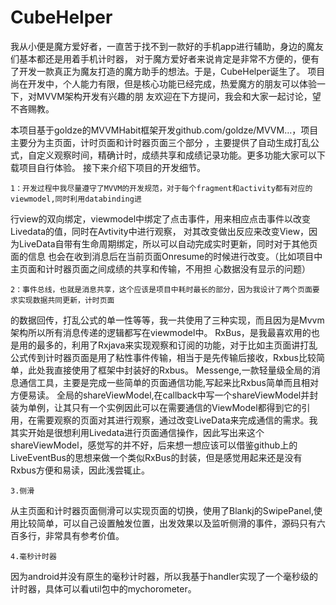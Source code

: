 # CubeHelper
我从小便是魔方爱好者，一直苦于找不到一款好的手机app进行辅助，身边的魔友们基本都还是用着手机计时器，
对于魔方爱好者来说肯定是非常不方便的，便有了开发一款真正为魔友打造的魔方助手的想法。于是，CubeHelper诞生了。
项目尚在开发中，个人能力有限，但是核心功能已经完成，热爱魔方的朋友可以体验一下，对MVVM架构开发有兴趣的朋
友欢迎在下方提问，我会和大家一起讨论，望不吝赐教。

本项目基于goldze的MVVMHabit框架开发github.com/goldze/MVVM…，项目主要分为主页面，计时页面和计时器页面三个部分
，主要提供了自动生成打乱公式，自定义观察时间，精确计时，成绩共享和成绩记录功能。更多功能大家可以下载项目自行体验。
接下来介绍下项目的开发细节。

    1：开发过程中我尽量遵守了MVVM的开发规范，对于每个fragment和activity都有对应的viewmodel,同时利用databinding进
行view的双向绑定，viewmodel中绑定了点击事件，用来相应点击事件以改变Livedata的值，同时在Avtivity中进行观察，
对其改变做出反应来改变View，因为LiveData自带有生命周期绑定，所以可以自动完成实时更新，同时对于其他页面的信息
也会在收到消息后在当前页面Onresume的时候进行改变。（比如项目中主页面和计时器页面之间成绩的共享和传输，不用担
心数据没有显示的问题）

    2：事件总线，也就是消息共享，这个应该是项目中耗时最长的部分，因为我设计了两个页面要求实现数据共同更新，计时页面
的数据回传，打乱公式的单一性等等，我一共使用了三种实现，而且因为是Mvvm架构所以所有消息传递的逻辑都写在viewmodel中。
RxBus，是我最喜欢用的也是用的最多的，利用了Rxjava来实现观察和订阅的功能，对于比如主页面讲打乱公式传到计时器页面是用了粘性事件传输，相当于是先传输后接收，Rxbus比较简单，此处我直接使用了框架中封装好的Rxbus。
Messenge,一款轻量级全局的消息通信工具，主要是完成一些简单的页面通信功能,写起来比Rxbus简单而且相对方便易读。
全局的shareViewModel,在callback中写一个shareViewModel并封装为单例，让其只有一个实例因此可以在需要通信的ViewModel都得到它的引用，在需要观察的页面对其进行观察，通过改变LiveData来完成通信的需求。我其实开始是很想利用Livedata进行页面通信操作，因此写出来这个shareViewModel，感觉写的并不好，后来想一想应该可以借鉴github上的LiveEventBus的思想来做一个类似RxBus的封装，但是感觉用起来还是没有Rxbus方便和易读，因此浅尝辄止。

    3.侧滑
从主页面和计时器页面侧滑可以实现页面的切换，使用了Blankj的SwipePanel,使用比较简单，可以自己设置触发位置，出发效果以及监听侧滑的事件，源码只有六百多行，非常具有参考价值。

    4.毫秒计时器
因为android并没有原生的毫秒计时器，所以我基于handler实现了一个毫秒级的计时器，具体可以看util包中的mychorometer。
